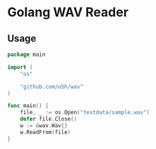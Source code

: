 # Golang WAV Reader

## Usage 
```go
package main

import (
	"os"

	"github.com/o5h/wav"
)

func main() {
	file, _ := os.Open("testdata/sample.wav")
	defer file.Close()
	w := &wav.Wav{}
	w.ReadFrom(file)
}
```
